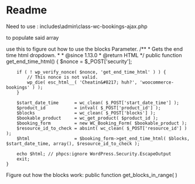 # Readme




Need to use : includes\admin\class-wc-bookings-ajax.php

to populate said array

use this to figure out how to use the blocks Parameter.
	/**
	 * Gets the end time html dropdown.
	 *
	 * @since 1.13.0
	 * @return HTML
	 */
	public function get_end_time_html() {
		$nonce = $_POST['security'];

		if ( ! wp_verify_nonce( $nonce, 'get_end_time_html' ) ) {
			// This nonce is not valid.
			wp_die( esc_html__( 'Cheatin&#8217; huh?', 'woocommerce-bookings' ) );
		}

		$start_date_time      = wc_clean( $_POST['start_date_time'] );
		$product_id           = intval( $_POST['product_id'] );
		$blocks               = wc_clean( $_POST['blocks'] );
		$bookable_product     = wc_get_product( $product_id );
		$booking_form         = new WC_Booking_Form( $bookable_product );
		$resource_id_to_check = absint( wc_clean( $_POST['resource_id'] ) );
		$html                 = $booking_form->get_end_time_html( $blocks, $start_date_time, array(), $resource_id_to_check );

		echo $html; // phpcs:ignore WordPress.Security.EscapeOutput
		exit;
	}


Figure out how the blocks work: 
public function get_blocks_in_range( )